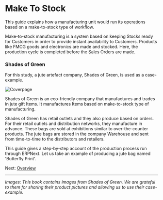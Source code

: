 # Make To Stock

<p class="lead">This guide explains how a manufacturing unit would run its operations based on a make-to-stock type of workflow.</p>

Make-to-stock manufacturing is a system based on keeping Stocks ready for Customers in order to provide instant availability to Customers. Products like FMCG goods and electronics are made and stocked. Here, the production cycle is completed before the Sales Orders are made.

### Shades of Green

For this study, a jute artefact company, Shades of Green, is used as a case-example.

![Coverpage](/assets/frappe_io/images/erpnext/butterfly-print.jpg)


Shades of Green is an eco-friendly company that manufactures and trades in  jute gift Items. It manufactures Items based on make-to-stock type of manufacturing.

Shades of Green has retail outlets and they also produce based on orders. For their retail outlets and distribution networks, they manufacture in advance. These bags are sold at exhibitions similar to over-the-counter products. The jute bags are stored in the company Warehouse and sent from time-to-time to the distributors and retailers. 


This guide gives a step-by-step account of the production process run through ERPNext. Let us take an example of producing a jute bag named 'Butterfly Print'.

Next: [Overview](/apps/erpnext/guide-books/make-to-stock/overview)

---

_Images: This book contains images from Shades of Green. We are grateful to them for sharing their product pictures and allowing us to use their case-example._